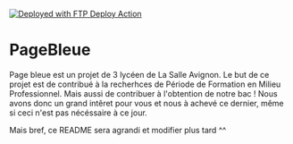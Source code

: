 [<img alt="Deployed with FTP Deploy Action" src="https://img.shields.io/badge/Deployed With-FTP DEPLOY ACTION-%3CCOLOR%3E?style=for-the-badge&color=0077b6">](https://github.com/SamKirkland/FTP-Deploy-Action)
# PageBleue
Page bleue est un projet de 3 lycéen de La Salle Avignon.
Le but de ce projet est de contribué à la recherhces de Période de Formation en Milieu Professionnel. Mais aussi de contribuer à l'obtention de notre bac ! Nous avons donc un grand intêret pour vous et nous à achevé ce dernier, même si ceci n'est pas nécéssaire à ce jour.

Mais bref, ce README sera agrandi et modifier plus tard ^^

